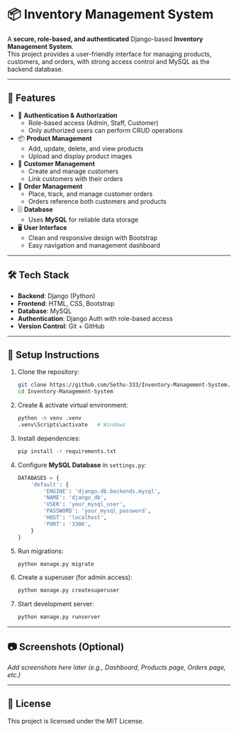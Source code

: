 # 📦 Inventory Management System

A **secure, role-based, and authenticated** Django-based **Inventory Management System**.  
This project provides a user-friendly interface for managing products, customers, and orders, with strong access control and MySQL as the backend database.  

---

## 🚀 Features
- 🔐 **Authentication & Authorization**
  - Role-based access (Admin, Staff, Customer)
  - Only authorized users can perform CRUD operations
- 📦 **Product Management**
  - Add, update, delete, and view products
  - Upload and display product images
- 👤 **Customer Management**
  - Create and manage customers
  - Link customers with their orders
- 🛒 **Order Management**
  - Place, track, and manage customer orders
  - Orders reference both customers and products
- 🗄️ **Database**
  - Uses **MySQL** for reliable data storage
- 🖥️ **User Interface**
  - Clean and responsive design with Bootstrap
  - Easy navigation and management dashboard

---

## 🛠️ Tech Stack
- **Backend**: Django (Python)
- **Frontend**: HTML, CSS, Bootstrap
- **Database**: MySQL
- **Authentication**: Django Auth with role-based access
- **Version Control**: Git + GitHub

---

## 📌 Setup Instructions

1. Clone the repository:
   ```bash
   git clone https://github.com/Sethu-333/Inventory-Management-System.git
   cd Inventory-Management-System
   ```

2. Create & activate virtual environment:
   ```bash
   python -m venv .venv
   .venv\Scripts\activate   # Windows
   ```

3. Install dependencies:
   ```bash
   pip install -r requirements.txt
   ```

4. Configure **MySQL Database** in `settings.py`:
   ```python
   DATABASES = {
       'default': {
           'ENGINE': 'django.db.backends.mysql',
           'NAME': 'django_db',
           'USER': 'your_mysql_user',
           'PASSWORD': 'your_mysql_password',
           'HOST': 'localhost',
           'PORT': '3306',
       }
   }
   ```

5. Run migrations:
   ```bash
   python manage.py migrate
   ```

6. Create a superuser (for admin access):
   ```bash
   python manage.py createsuperuser
   ```

7. Start development server:
   ```bash
   python manage.py runserver
   ```

---

## 📷 Screenshots (Optional)
_Add screenshots here later (e.g., Dashboard, Products page, Orders page, etc.)_

---

## 📜 License
This project is licensed under the MIT License.
